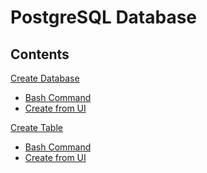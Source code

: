 PostgreSQL Database
===========

## Contents
[Create Database](section/create-database.md) <br>
   - [Bash Command](section/create-database.md#Create-using-Bash-Command)<br>
   - [Create from UI](section/create-database.md#Create-from-UI)<br>

[Create Table](section/create-table.md) <br>
   - [Bash Command](section/create-table.md#Create-using-Bash-Command)<br>
   - [Create from UI](section/create-table.md#Create-using-Bash-Command)<br>
   
